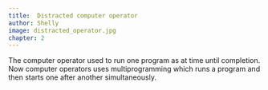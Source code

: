```yaml
---
title:  Distracted computer operator
author: Shelly
image: distracted_operator.jpg
chapter: 2
---
```

The computer operator used to run one program as at time until completion. Now computer operators uses multiprogramming which runs a program and then starts one after another simultaneously.